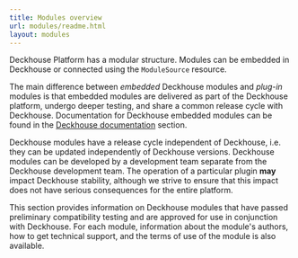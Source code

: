 ```yaml
---
title: Modules overview
url: modules/readme.html
layout: modules
---
```


Deckhouse Platform has a modular structure. Modules can be embedded in Deckhouse or connected using the `ModuleSource` resource.

The main difference between _embedded_ Deckhouse modules and _plug-in_ modules is that embedded modules are delivered as part of the Deckhouse platform, undergo deeper testing, and share a common release cycle with Deckhouse. Documentation for Deckhouse embedded modules can be found in the [Deckhouse documentation](../../) section.

Deckhouse modules have a release cycle independent of Deckhouse, i.e. they can be updated independently of Deckhouse versions. Deckhouse modules can be developed by a development team separate from the Deckhouse development team. The operation of a particular plugin **may** impact Deckhouse stability, although we strive to ensure that this impact does not have serious consequences for the entire platform.

This section provides information on Deckhouse modules that have passed preliminary compatibility testing and are approved for use in conjunction with Deckhouse. For each module, information about the module's authors, how to get technical support, and the terms of use of the module is also available.
